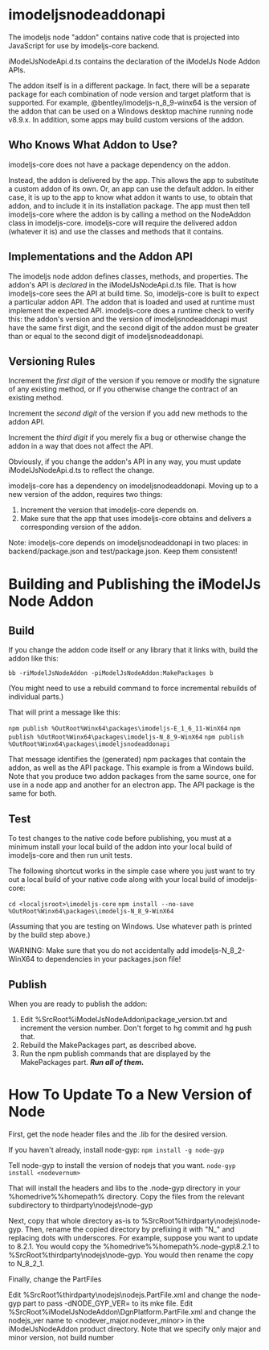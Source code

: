 ﻿# imodeljsnodeaddonapi

The imodeljs node "addon" contains native code that is projected into JavaScript for use by imodeljs-core backend.

iModelJsNodeApi.d.ts contains the declaration of the iModelJs Node Addon APIs.

The addon itself is in a different package. In fact, there will be a separate package for each combination of node version and target platform that is supported. For example, @bentley/imodeljs-n_8_9-winx64 is the version of the addon that can be used on a Windows desktop machine running node v8.9.x. In addition, some apps may build custom versions of the addon.

## Who Knows What Addon to Use?

imodeljs-core does not have a package dependency on the addon.

Instead, the addon is delivered by the app. This allows the app to substitute a custom addon of its own. Or, an app can use the default addon. In either case, it is up to the app to know what addon it wants to use, to obtain that addon, and to include it in its installation package. The app must then tell imodeljs-core where the addon is by calling a method on the NodeAddon class in imodeljs-core. imodeljs-core will require the delivered addon (whatever it is) and use the classes and methods that it contains.

## Implementations and the Addon API

The imodeljs node addon defines classes, methods, and properties. The addon's API is *declared* in the iModelJsNodeApi.d.ts file. That is how imodeljs-core sees the API at build time. So, imodeljs-core is built to expect a particular addon API. The addon that is loaded and used at runtime must implement the expected API. imodeljs-core does a runtime check to verify this: the addon's version and the version of imodeljsnodeaddonapi must have the same first digit, and the second digit of the addon must be greater than or equal to the second digit of imodeljsnodeaddonapi.

## Versioning Rules

Increment the *first digit* of the version if you remove or modify the signature of any existing method, or if you otherwise change the contract of an existing method.

Increment the *second digit* of the version if you add new methods to the addon API.

Increment the *third digit* if you merely fix a bug or otherwise change the addon in a way that does not affect the API.

Obviously, if you change the addon's API in any way, you must update iModelJsNodeApi.d.ts to reflect the change.

imodeljs-core has a dependency on imodeljsnodeaddonapi. Moving up to a new version of the addon, requires two things:
1. Increment the version that imodeljs-core depends on.
2. Make sure that the app that uses imodeljs-core obtains and delivers a corresponding version of the addon.

Note: imodeljs-core depends on imodeljsnodeaddonapi in two places: in backend/package.json and test/package.json. Keep them consistent!

# Building and Publishing the iModelJs Node Addon

## Build

If you change the addon code itself or any library that it links with, build the addon like this: 

`bb -riModelJsNodeAddon -piModelJsNodeAddon:MakePackages b`

(You might need to use a rebuild command to force incremental rebuilds of individual parts.)

That will print a message like this: 

`npm publish %OutRoot%Winx64\packages\imodeljs-E_1_6_11-WinX64`
`npm publish %OutRoot%Winx64\packages\imodeljs-N_8_9-WinX64`
`npm publish %OutRoot%Winx64\packages\imodeljsnodeaddonapi`

That message identifies the (generated) npm packages that contain the addon, as well as the API package. This example is from a Windows build. Note that you produce two addon packages from the same source, one for use in a node app and another for an electron app. The API package is the same for both.

## Test 

To test changes to the native code before publishing, you must at a minimum install your local build of the addon into your local build of imodeljs-core and then run unit tests. 

The following shortcut works in the simple case where you just want to try out a local build of your native code along with your local build of imodeljs-core: 

`cd <localjsroot>\imodeljs-core`
`npm install --no-save  %OutRoot%Winx64\packages\imodeljs-N_8_9-WinX64`

(Assuming that you are testing on Windows. Use whatever path is printed by the build step above.)

WARNING: Make sure that you do not accidentally add imodeljs-N_8_2-WinX64 to dependencies in your packages.json file! 

## Publish 

When you are ready to publish the addon:
1. Edit %SrcRoot%iModelJsNodeAddon\package_version.txt and increment the version number. Don't forget to hg commit and hg push that. 
2. Rebuild the MakePackages part, as described above. 
3. Run the npm publish commands that are displayed by the MakePackages part. ***Run all of them.***

# How To Update To a New Version of Node 

First, get the node header files and the .lib for the desired version. 

If you haven't already, install node-gyp: 
`npm install -g node-gyp`

Tell node-gyp to install the version of nodejs that you want. 
`node-gyp install <nodevernum>`

That will install the headers and libs to the .node-gyp directory in your %homedrive%%homepath% directory. Copy the files from the relevant subdirectory to thirdparty\nodejs\node-gyp 

Next, copy that whole directory as-is to %SrcRoot%thirdparty\nodejs\node-gyp. Then, rename the copied directory by prefixing it with "N_" and replacing dots with underscores.
For example, suppose you want to update to 8.2.1. You would copy the %homedrive%%homepath%.node-gyp\8.2.1 to %SrcRoot%thirdparty\nodejs\node-gyp. You would then rename the copy to N_8_2_1. 

Finally, change the PartFiles 

Edit %SrcRoot%thirdparty\nodejs\nodejs.PartFile.xml and change the node-gyp part to pass -dNODE_GYP_VER=<nodever> to its mke file. 
Edit %SrcRoot%iModelJsNodeAddon\DgnPlatform.PartFile.xml and change the nodejs_ver name to <nodever_major.nodever_minor> in the iModelJsNodeAddon product directory. Note that we specify only major and minor version, not build number</verbatim> 
